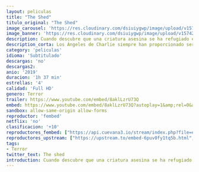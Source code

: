 ```yaml
---
layout: peliculas
title: "The Shed"
titulo_original: "The Shed"
image_carousel: 'https://res.cloudinary.com/dsiuiygwp/image/upload/v1574294843/shed-min_ylu7tv.jpg'
image_banner: 'https://res.cloudinary.com/dsiuiygwp/image/upload/v1574294844/hqdefault-min_1_p0x7ic.jpg'
description: Cuando descubre que una criatura asesina se ha refugiado en su cobertizo de herramientas, intenta luchar contra el demonio solo hasta que su amigo acosado descubre a la criatura y tiene un plan mucho más siniestro.
description_corta: Los Ángeles de Charlie siempre han proporcionado servicios de seguridad e investigación a clientes privados, y ahora la Agencia Townsend, y ahora la Agencia Townsend se ha expandido internacionalmente con las mujeres más inteligentes, valientes y
category: 'peliculas'
idioma: 'Subtitulado'
descargas: 'no'
descargas2:
anio: '2019'
duracion: '1h 37 min'
estrellas: '4'
calidad: 'Full HD'
genero: Terror
trailer: https://www.youtube.com/embed/8aklLzrU73Q
embed: https://www.youtube.com/embed/8aklLzrU73Q?autoplay=1&amp;rel=0&amp;hd=1&border=0&wmode=opaque&enablejsapi=1&modestbranding=1&controls=1&showinfo=0
sandbox: allow-same-origin allow-forms
reproductor: 'fembed'
netflix: 'no'
clasificacion: '+10'
reproductores_fembed: ["https://api.cuevana3.io/stream/index.php?file=ek5lbm9xYWNrS0xYMTZLa2xNbkdvY3ZTb3BtZng4TGp6ZFpobGFMUGtOalJ5S1dUbjhhTzJOTFhuS2FzajVPcG1acGthV0hEMGVQWDA2S21ZY1hRNEpQWHAycGxsWmVtbXBtU2hZaWtzZEtzcDJHZm81YUU2Y1hQbkphaXBzYm15TWh0WTJpYWxLT1VsMlJsYWc9PQ","Subtitulado","https://myurlshort.live/v/6rkw4b0gng4g1w2","Subtitulado","https://feurl.com/v/j-xjpidj81dx1w-","Subtitulado"]
reproductores_upstream: ["https://upstream.to/embed-6puv0fy1tq5b.html","Subtitulado"]
tags:
- Terror
twitter_text: The shed
introduction: Cuando descubre que una criatura asesina se ha refugiado en su cobertizo de herramientas, intenta luchar contra el demonio solo hasta que su amigo acosado descubre a la criatura y tiene un plan mucho más siniestro.
---
```













